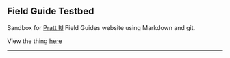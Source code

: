 ## Field Guide Testbed

Sandbox for [Pratt Itl](https://itl.pratt.edu) Field Guides
website using Markdown and git.

View the thing [here](https://lelandjobson.github.io/github_pages_tut_01)

---
